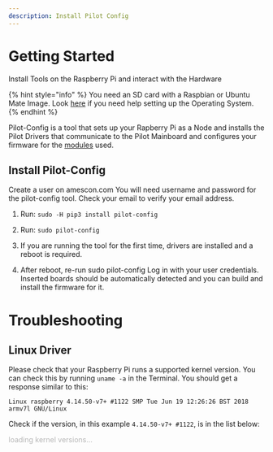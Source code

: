 ```yaml
---
description: Install Pilot Config
---
```


# Getting Started
<p class="subtitle">Install Tools on the Raspberry Pi and interact with the Hardware</p>

{% hint style="info" %} You need an SD card with a Raspbian or Ubuntu Mate Image. Look [here](https://www.raspberrypi.org/documentation/installation/installing-images/README.md) if you need help setting up the Operating System.
{% endhint %}

Pilot-Config is a tool that sets up your Rapberry Pi as a Node and installs the Pilot Drivers that communicate to the Pilot Mainboard and configures your firmware for the [modules](/docs/modules/module_overview.md) used.

## Install Pilot-Config

 Create a user on amescon.com
  You will need username and password for the pilot-config tool. Check your email to verify your email address.

1.  Run:
  `sudo -H pip3 install pilot-config`

2. Run:
  `sudo pilot-config`

3. If you are running the tool for the first time, drivers are installed and a reboot is required.

4. After reboot, re-run sudo pilot-config
  Log in with your user credentials.
  Inserted boards should be automatically detected and you can build and install the firmware for it. 


# Troubleshooting

## Linux Driver

Please check that your Raspberry Pi runs a supported kernel version. You can check this by running `uname -a` in the Terminal. You should get a response similar to this:
```
Linux raspberry 4.14.50-v7+ #1122 SMP Tue Jun 19 12:26:26 BST 2018 armv7l GNU/Linux
```
Check if the version, in this example `4.14.50-v7+ #1122`, is in the list below:
<p id="kernelversions" style="opacity: 0.3;">loading kernel versions...
<script>
  var xmlHttp = new XMLHttpRequest();
  xmlHttp.onreadystatechange = function() { 
    if (xmlHttp.readyState == 4 && xmlHttp.status == 200) {
      var list = JSON.parse(xmlHttp.responseText);
      var innerHtml = "";
      for (var i = 0; i < list.length; i++) {
        innerHtml += '<li style="font-size: 0.8em;">' + list[i]["version"] + " #" + list[i]["buildnum"] + "</li>";
      }
      var kv = document.getElementById("kernelversions");
      kv.innerHTML = '<ul style="border-style: solid; border-width: 2px; border-color:lightgray; border-radius:6px; columns: 2; -webkit-columns: 2; -moz-columns: 2;">' + innerHtml + "</ul>";
      kv.removeAttribute("style");
    }
  };
  xmlHttp.open("GET", "https://mypilot.io/kernelversions", true); 
  xmlHttp.send(null);
</script> </p>